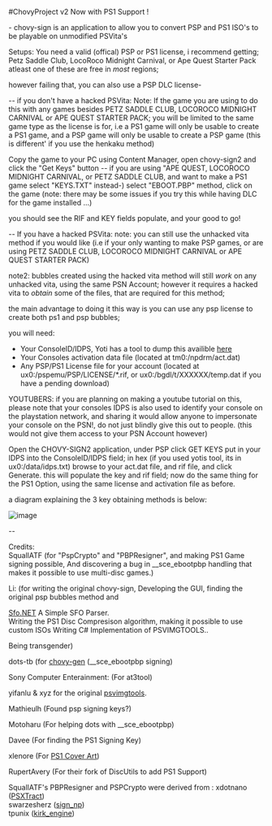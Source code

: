 #ChovyProject v2
Now with PS1 Support !

\- chovy-sign is an application to allow you to convert PSP and PS1 ISO's to be playable on unmodified PSVita's

Setups:
You need a valid (offical) PSP or PS1 license,
i recommend getting; Petz Saddle Club, LocoRoco Midnight Carnival, or Ape Quest Starter Pack
atleast one of these are free in *most* regions; 

however failing that, you can also use a PSP DLC license- 

-- if you don't have a hacked PSVita:
Note: If the game you are using to do this with any games besides PETZ SADDLE CLUB, LOCOROCO MIDNIGHT CARNIVAL or APE QUEST STARTER PACK; 
you will be limited to the same game type as the license is for,
i.e a PS1 game will only be usable to create a PS1 game,
and a PSP game will only be usable to create a PSP game
(this is different' if you use the henkaku method)

Copy the game to your PC using Content Manager,
open chovy-sign2 and click the "Get Keys" button
 -- if you are using "APE QUEST, LOCOROCO MIDNIGHT CARNIVAL, or PETZ SADDLE CLUB, and want to make a PS1 game select "KEYS.TXT" instead-)
select "EBOOT.PBP" method, click on the game
(note: there may be some issues if you try this while having DLC for the game installed ...)

you should see the RIF and KEY fields populate, and your good to go!

-- If you have a hacked PSVita:
note: you can still use the unhacked vita method if you would like 
(i.e if your only wanting to make PSP games, or are using PETZ SADDLE CLUB, LOCOROCO MIDNIGHT CARNIVAL or APE QUEST STARTER PACK)

note2: bubbles created using the hacked vita method will still *work* on any unhacked vita, 
using the same PSN Account; however it requires a hacked vita to *obtain* some of the files, 
that are required for this method;

the main advantage to doing it this way is you can use any psp license to create both ps1 and psp bubbles;

you will need: 
- Your ConsoleID/IDPS, Yoti has a tool to dump this availible [here](https://github.com/Yoti/psv_idpsdump/releases/)
- Your Consoles activation data file (located at tm0:/npdrm/act.dat)
- Any PSP/PS1 License file for your account (located at ux0:/pspemu/PSP/LICENSE/*.rif, or ux0:/bgdl/t/XXXXXX/temp.dat if you have a pending download)

YOUTUBERS: if you are planning on making a youtube tutorial on this, please note that your consoles IDPS is
also used to identify your console on the playstation network,
and sharing it would allow anyone to impersonate your console on the PSN!,
do not just blindly give this out to people.
(this would not give them access to your PSN Account however)

Open the CHOVY-SIGN2 application, under PSP click GET KEYS
put in your IDPS into the ConsoleID/IDPS field; in hex (if you used yotis tool, its in ux0:/data/idps.txt) 
browse to your act.dat file, and rif file, and click Generate.
this will populate the key and rif field; 
now do the same thing for the PS1 Option, using the same license and activation file as before.



a diagram explaining the 3 key obtaining methods is below:

![image](https://silica.codes/SilicaAndPina/chovy-sign/raw/branch/master/Methods.png)

-- 


Credits:    
SquallATF		(for "PspCrypto" and "PBPResigner", and making PS1 Game signing possible,
And discovering a bug in \_\_sce_ebootpbp handling that makes it possible to use multi-disc games.)

Li:             (for writing the original chovy-sign, 
Developing the GUI, finding the original psp bubbles method and

[Sfo.NET](https://github.com/KuromeSan/Sfo.NET/blob/master/README.md) A Simple SFO Parser.             
Writing the PS1 Disc Compresison algorithm, making it possible to use custom ISOs
Writing C# Implementation of PSVIMGTOOLS..

Being transgender)

				
dots-tb			(for [chovy-gen](https://github.com/dots-tb/chovy-gen) (\_\_sce_ebootpbp signing)         


Sony Computer Enterainment: (For at3tool)

yifanlu & xyz for the original [psvimgtools](https://github.com/yifanlu/psvimgtools). 

Mathieulh (Found psp signing keys?)            

Motoharu (For helping dots with \_\_sce_ebootpbp)                 

Davee (For finding the PS1 Signing Key)

xlenore (For [PS1 Cover Art](https://github.com/xlenore/psx-covers))              

RupertAvery (For their fork of DiscUtils to add PS1 Support)  


SquallATF's PBPResigner and PSPCrypto were derived from :
xdotnano ([PSXTract](https://github.com/xdotnano/PSXtract))             
swarzesherz ([sign_np](https://github.com/swarzesherz/sign_np))             
tpunix ([kirk_engine](https://github.com/tpunix/kirk_engine))             
	